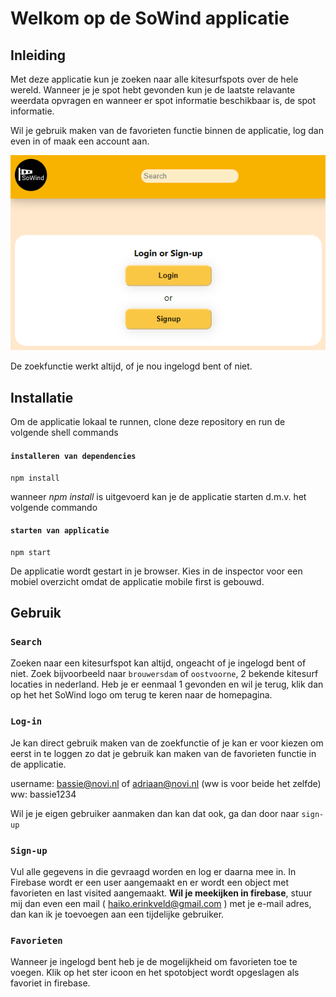 # Welkom op de SoWind applicatie

## Inleiding

Met deze applicatie kun je zoeken naar alle kitesurfspots over de hele wereld. Wanneer je je spot hebt gevonden kun je de laatste relavante weerdata opvragen en wanneer er spot informatie beschikbaar is, de spot informatie.

Wil je gebruik maken van de favorieten functie binnen de applicatie, log dan even in of maak een account aan.

![](./src/assets/Screenshot.png)

De zoekfunctie werkt altijd, of je nou ingelogd bent of niet.

## Installatie

Om de applicatie lokaal te runnen, clone deze repository en run de volgende shell commands

#### `installeren van dependencies`

```shell
npm install
```

wanneer _npm install_ is uitgevoerd kan je de applicatie starten d.m.v. het volgende commando

#### `starten van applicatie`

```shell
npm start
```

De applicatie wordt gestart in je browser. Kies in de inspector voor een mobiel overzicht omdat de applicatie mobile first is gebouwd.

## Gebruik

### `Search`

Zoeken naar een kitesurfspot kan altijd, ongeacht of je ingelogd bent of niet. Zoek bijvoorbeeld naar `brouwersdam` of `oostvoorne`, 2 bekende kitesurf locaties in nederland. Heb je er eenmaal 1 gevonden en wil je terug, klik dan op het het SoWind logo om terug te keren naar de homepagina.

### `Log-in`

Je kan direct gebruik maken van de zoekfunctie of je kan er voor kiezen om eerst in te loggen zo dat je gebruik kan maken van de favorieten functie in de applicatie.

username: bassie@novi.nl of adriaan@novi.nl (ww is voor beide het zelfde)\
ww: bassie1234

Wil je je eigen gebruiker aanmaken dan kan dat ook, ga dan door naar `sign-up`

### `Sign-up`

Vul alle gegevens in die gevraagd worden en log er daarna mee in. In Firebase wordt er een user aangemaakt en er wordt een object met favorieten en last visited aangemaakt. **Wil je meekijken in firebase**, stuur mij dan even een mail ( haiko.erinkveld@gmail.com ) met je e-mail adres, dan kan ik je toevoegen aan een tijdelijke gebruiker.

### `Favorieten`

Wanneer je ingelogd bent heb je de mogelijkheid om favorieten toe te voegen. Klik op het ster icoon en het spotobject wordt opgeslagen als favoriet in firebase.
